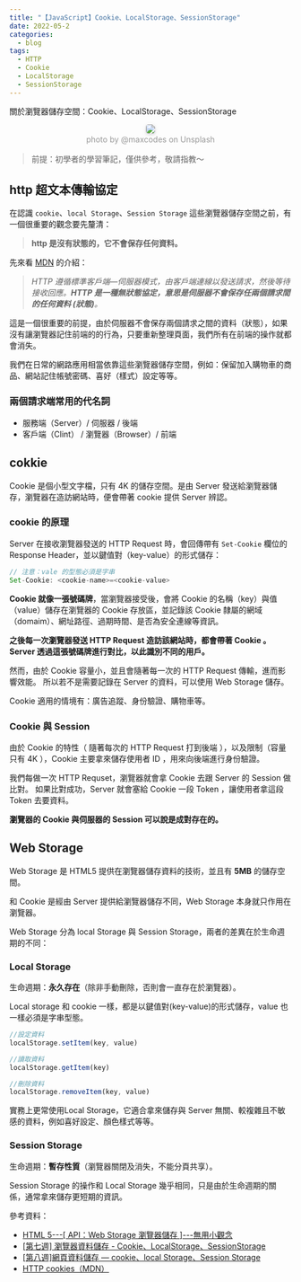 ```yaml
---
title: "【JavaScript】Cookie、LocalStorage、SessionStorage"
date: 2022-05-2
categories:
  - blog
tags:
  - HTTP
  - Cookie
  - LocalStorage
  - SessionStorage
---
```


關於瀏覽器儲存空間：Cookie、LocalStorage、SessionStorage

<center>
    <img style="border-radius: 0.3125em;
    box-shadow: 0 2px 4px 0 rgba(34,36,38,.12),0 2px 10px 0 rgba(34,36,38,.08);" 
    src="https://miro.medium.com/max/875/1*pv_Izc6m-aHltyZgLQqptQ.jpeg">
    <br>
    <div style="color:orange;
    display: inline-block;
    color: #999;
    padding: 2px; font-size:14px">photo by @maxcodes on Unsplash</div>
</center>

> 前提：初學者的學習筆記，僅供參考，敬請指教～

## http 超文本傳輸協定

在認識 `cookie`、`local Storage`、`Session Storage` 這些瀏覽器儲存空間之前，有一個很重要的觀念要先釐清：

>**http 是沒有狀態的，它不會保存任何資料。**

先來看 [MDN](https://developer.mozilla.org/zh-TW/docs/Web/HTTP) 的介紹：

>*HTTP 遵循標準客戶端—伺服器模式，由客戶端連線以發送請求，然後等待接收回應。**HTTP 是一種無狀態協定，意思是伺服器不會保存任兩個請求間的任何資料 (狀態)**。*

這是一個很重要的前提，由於伺服器不會保存兩個請求之間的資料（狀態），如果沒有讓瀏覽器記住前端的的行為，只要重新整理頁面，我們所有在前端的操作就都會消失。

我們在日常的網路應用相當依靠這些瀏覽器儲存空間，例如：保留加入購物車的商品、網站記住帳號密碼、喜好（樣式）設定等等。


### 兩個請求端常用的代名詞

+ 服務端（Server）/ 伺服器 / 後端 
+ 客戶端（Clint） / 瀏覽器（Browser）/ 前端

## cokkie

Cookie 是個小型文字檔，只有 4K 的儲存空間。是由 Server 發送給瀏覽器儲存，瀏覽器在造訪網站時，便會帶著 cookie 提供 Server 辨認。

### cookie 的原理
Server 在接收瀏覽器發送的 HTTP Request 時，會回傳帶有 `Set-Cookie` 欄位的 Response Header，並以鍵值對（key-value）的形式儲存：

```javascript
// 注意：vale 的型態必須是字串
Set-Cookie: <cookie-name>=<cookie-value>
```

**Cookie 就像一張號碼牌**，當瀏覽器接受後，會將 Cookie 的名稱（key）與值（value）儲存在瀏覽器的 Cookie 存放區，並記錄該 Cookie 隸屬的網域（domaim）、網址路徑、過期時間、是否為安全連線等資訊。

**之後每一次瀏覽器發送 HTTP Request 造訪該網站時，都會帶著 Cookie 。Server 透過這張號碼牌進行對比，以此識別不同的用戶。**

然而，由於 Cookie 容量小，並且會隨著每一次的 HTTP Request 傳輸，進而影響效能。 所以若不是需要記錄在 Server 的資料，可以使用 Web Storage 儲存。

Cookie 適用的情境有：廣告追蹤、身份驗證、購物車等。

### Cookie 與 Session 

由於 Cookie 的特性（ 隨著每次的 HTTP Request 打到後端 ），以及限制（容量只有 4K ），Cookie 主要拿來儲存使用者 ID ，用來向後端進行身份驗證。

我們每做一次 HTTP Requset，瀏覽器就會拿 Cookie 去跟 Server 的 Session 做比對。 如果比對成功，Server 就會塞給 Cookie 一段 Token ，讓使用者拿這段 Token 去要資料。

**瀏覽器的 Cookie 與伺服器的 Session 可以說是成對存在的。**

## Web Storage

Web Storage 是 HTML5 提供在瀏覽器儲存資料的技術，並且有 **5MB** 的儲存空間。

和 Cookie 是經由 Server 提供給瀏覽器儲存不同，Web Storage 本身就只作用在瀏覽器。

Web Storage 分為 local Storage 與 Session Storage，兩者的差異在於生命週期的不同：

### Local Storage

生命週期：**永久存在**（除非手動刪除，否則會一直存在於瀏覽器）。

Local storage 和 cookie 一樣，都是以鍵值對(key-value)的形式儲存，value 也一樣必須是字串型態。

```javascript
//設定資料
localStorage.setItem(key, value)

//讀取資料
localStorage.getItem(key)

//刪除資料
localStorage.removeItem(key, value)
```

實務上更常使用Local Storage，它適合拿來儲存與 Server 無關、較複雜且不敏感的資料，例如喜好設定、顏色樣式等等。

### Session Storage

生命週期：**暫存性質**（瀏覽器關閉及消失，不能分頁共享）。

Session Storage 的操作和 Local Storage 幾乎相同，只是由於生命週期的關係，通常拿來儲存更短期的資訊。


參考資料：
+ [HTML 5---[ API：Web Storage 瀏覽器儲存 ]---無用小觀念](https://ithelp.ithome.com.tw/articles/10187264)
+ [[第七週] 瀏覽器資料儲存 - Cookie、LocalStorage、SessionStorage]([https:/](https://yakimhsu.com/project/project_w7_storage.html)/)
+ [[第八週]網頁資料儲存 — cookie、local Storage、Session Storage](https://miahsuwork.medium.com/%E7%AC%AC%E5%85%AB%E9%80%B1-%E7%B6%B2%E9%A0%81%E8%B3%87%E6%96%99%E5%84%B2%E5%AD%98-cookie-local-storage-session-storage-a3f40013da37)
+ [HTTP cookies（MDN）](https://developer.mozilla.org/zh-TW/docs/Web/HTTP/Cookies)



